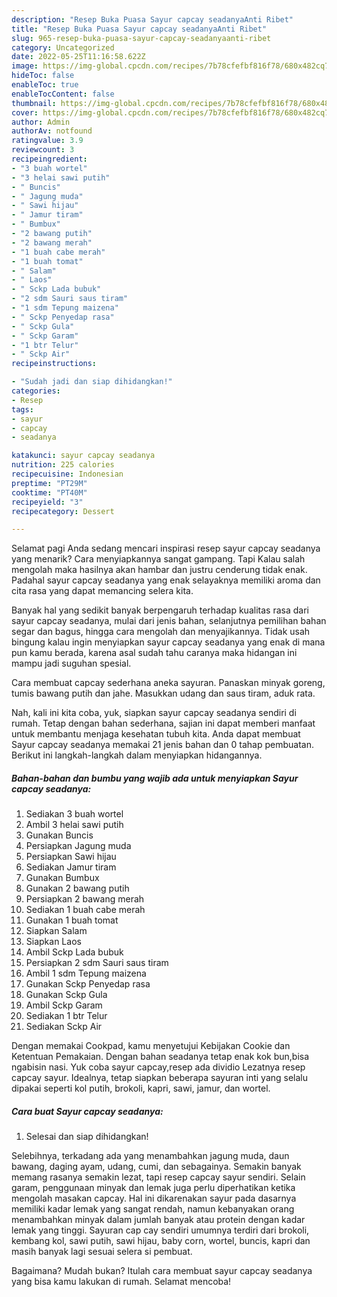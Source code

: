 ```yaml
---
description: "Resep Buka Puasa Sayur capcay seadanyaAnti Ribet"
title: "Resep Buka Puasa Sayur capcay seadanyaAnti Ribet"
slug: 965-resep-buka-puasa-sayur-capcay-seadanyaanti-ribet
category: Uncategorized
date: 2022-05-25T11:16:58.622Z
image: https://img-global.cpcdn.com/recipes/7b78cfefbf816f78/680x482cq70/sayur-capcay-seadanya-foto-resep-utama.jpg
hideToc: false
enableToc: true
enableTocContent: false
thumbnail: https://img-global.cpcdn.com/recipes/7b78cfefbf816f78/680x482cq70/sayur-capcay-seadanya-foto-resep-utama.jpg
cover: https://img-global.cpcdn.com/recipes/7b78cfefbf816f78/680x482cq70/sayur-capcay-seadanya-foto-resep-utama.jpg
author: Admin
authorAv: notfound
ratingvalue: 3.9
reviewcount: 3
recipeingredient:
- "3 buah wortel"
- "3 helai sawi putih"
- " Buncis"
- " Jagung muda"
- " Sawi hijau"
- " Jamur tiram"
- " Bumbux"
- "2 bawang putih"
- "2 bawang merah"
- "1 buah cabe merah"
- "1 buah tomat"
- " Salam"
- " Laos"
- " Sckp Lada bubuk"
- "2 sdm Sauri saus tiram"
- "1 sdm Tepung maizena"
- " Sckp Penyedap rasa"
- " Sckp Gula"
- " Sckp Garam"
- "1 btr Telur"
- " Sckp Air"
recipeinstructions:

- "Sudah jadi dan siap dihidangkan!"
categories:
- Resep
tags:
- sayur
- capcay
- seadanya

katakunci: sayur capcay seadanya 
nutrition: 225 calories
recipecuisine: Indonesian
preptime: "PT29M"
cooktime: "PT40M"
recipeyield: "3"
recipecategory: Dessert

---
```



Selamat pagi Anda sedang mencari inspirasi resep sayur capcay seadanya yang menarik? Cara menyiapkannya sangat gampang. Tapi Kalau salah mengolah maka hasilnya akan hambar dan justru cenderung tidak enak. Padahal sayur capcay seadanya yang enak selayaknya memiliki aroma dan cita rasa yang dapat memancing selera kita.


Banyak hal yang sedikit banyak berpengaruh terhadap kualitas rasa dari sayur capcay seadanya, mulai dari jenis bahan, selanjutnya pemilihan bahan segar dan bagus, hingga cara mengolah dan menyajikannya. Tidak usah bingung kalau ingin menyiapkan sayur capcay seadanya yang enak di mana pun kamu berada, karena asal sudah tahu caranya maka hidangan ini mampu jadi suguhan spesial.

Cara membuat capcay sederhana aneka sayuran. Panaskan minyak goreng, tumis bawang putih dan jahe. Masukkan udang dan saus tiram, aduk rata.


Nah, kali ini kita coba, yuk, siapkan sayur capcay seadanya sendiri di rumah. Tetap dengan bahan sederhana, sajian ini dapat memberi manfaat untuk membantu menjaga kesehatan tubuh kita. Anda dapat membuat Sayur capcay seadanya memakai 21 jenis bahan dan 0 tahap pembuatan. Berikut ini langkah-langkah dalam menyiapkan hidangannya.

<!--inarticleads1-->

##### Bahan-bahan dan bumbu yang wajib ada untuk menyiapkan Sayur capcay seadanya:

1. Sediakan 3 buah wortel
1. Ambil 3 helai sawi putih
1. Gunakan  Buncis
1. Persiapkan  Jagung muda
1. Persiapkan  Sawi hijau
1. Sediakan  Jamur tiram
1. Gunakan  Bumbux
1. Gunakan 2 bawang putih
1. Persiapkan 2 bawang merah
1. Sediakan 1 buah cabe merah
1. Gunakan 1 buah tomat
1. Siapkan  Salam
1. Siapkan  Laos
1. Ambil  Sckp Lada bubuk
1. Persiapkan 2 sdm Sauri saus tiram
1. Ambil 1 sdm Tepung maizena
1. Gunakan  Sckp Penyedap rasa
1. Gunakan  Sckp Gula
1. Ambil  Sckp Garam
1. Sediakan 1 btr Telur
1. Sediakan  Sckp Air


Dengan memakai Cookpad, kamu menyetujui Kebijakan Cookie dan Ketentuan Pemakaian. Dengan bahan seadanya tetap enak kok bun,bisa ngabisin nasi. Yuk coba sayur capcay,resep ada dividio Lezatnya resep capcay sayur. Idealnya, tetap siapkan beberapa sayuran inti yang selalu dipakai seperti kol putih, brokoli, kapri, sawi, jamur, dan wortel. 

<!--inarticleads2-->

##### Cara buat Sayur capcay seadanya:


1. Selesai dan siap dihidangkan!

Selebihnya, terkadang ada yang menambahkan jagung muda, daun bawang, daging ayam, udang, cumi, dan sebagainya. Semakin banyak memang rasanya semakin lezat, tapi resep capcay sayur sendiri. Selain garam, penggunaan minyak dan lemak juga perlu diperhatikan ketika mengolah masakan capcay. Hal ini dikarenakan sayur pada dasarnya memiliki kadar lemak yang sangat rendah, namun kebanyakan orang menambahkan minyak dalam jumlah banyak atau protein dengan kadar lemak yang tinggi. Sayuran cap cay sendiri umumnya terdiri dari brokoli, kembang kol, sawi putih, sawi hijau, baby corn, wortel, buncis, kapri dan masih banyak lagi sesuai selera si pembuat. 

Bagaimana? Mudah bukan? Itulah cara membuat sayur capcay seadanya yang bisa kamu lakukan di rumah. Selamat mencoba!
